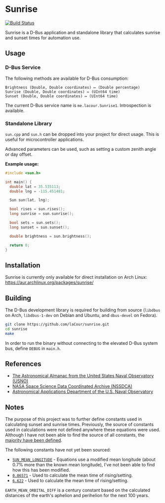 # Sunrise

[![Build Status](https://travis-ci.org/laCour/sunrise.svg?branch=master)](https://travis-ci.org/laCour/sunrise)

Sunrise is a D-Bus application and standalone library that calculates sunrise and sunset times for automation use.

## Usage

### D-Bus Service

The following methods are available for D-Bus consumption:

```
Brightness (Double, Double coordinates) ↦ (Double percentage)
Sunrise (Double, Double coordinates) ↦ (UInt64 time)
Sunset (Double, Double coordinates) ↦ (UInt64 time)
```

The current D-Bus service name is `me.lacour.Sunrise1`. Introspection is available.

### Standalone Library

`sun.cpp` and `sun.h` can be dropped into your project for direct usage. This is useful for microcontroller applications.

Advanced parameters can be used, such as setting a custom zenith angle or day offset.

**Example usage:**

```c++
#include <sun.h>

int main() {
  double lat = 35.535113;
  double lng = -115.451481;

  Sun sun(lat, lng);

  bool rises = sun.rises();
  long sunrise = sun.sunrise();

  bool sets = sun.sets();
  long sunset = sun.sunset();

  double brightness = sun.brightness();

  return 0;
}
```

## Installation

Sunrise is currently only available for direct installation on Arch Linux: https://aur.archlinux.org/packages/sunrise/

## Building

The D-Bus development library is required for building from source (`libdbus` on Arch, `libdbus-1-dev` on Debian and Ubuntu, and `dbus-devel` on Fedora).

```bash
git clone https://github.com/laCour/sunrise.git
cd sunrise
make
```

In order to run the binary without connecting to the elevated D-Bus system bus, define `DEBUG` in `main.h`.

## References

* [The Astronomical Almanac from the United States Naval Observatory (USNO)](http://asa.usno.navy.mil/)
* [NASA Space Science Data Coordinated Archive (NSSDCA)](http://nssdc.gsfc.nasa.gov/planetary/)
* [Astronomical Applications Department of the U.S. Naval Observatory](http://aa.usno.navy.mil/)

## Notes

The purpose of this project was to further define constants used in calculating sunset and sunrise times. Previously, the source of constants used in calculations were not defined anywhere these equations were used. Although I have not been able to find the source of all constants, the [majority have been defined](https://github.com/laCour/sunrise/blob/master/src/sun.h).

The following constants have not yet been sourced:

* [`SUN_MEAN_LONGITUDE`](https://github.com/laCour/sunrise/blob/master/src/sun.h#L32) - Equations use a modified mean longitude (about 0.7% more than the known mean longitude), I've not been able to find how this has been modified.
* [`0.06571`](https://github.com/laCour/sunrise/blob/master/src/sun.cpp#L96) - Used to calculate the mean time of rising/setting.
* [`6.622`](https://github.com/laCour/sunrise/blob/master/src/sun.cpp#L96) - Used to calculate the mean time of rising/setting.

`EARTH_MEAN_ORBITAL_DIFF` is a century constant based on the calculated distances of the earth's aphelion and perihelion for the next 100 years.
